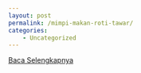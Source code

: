 ```yaml
---
layout: post
permalink: /mimpi-makan-roti-tawar/
categories:
    - Uncategorized
---
```


[Baca Selengkapnya](/01)